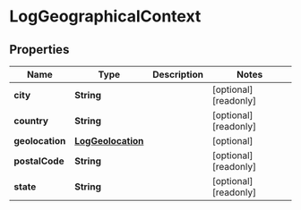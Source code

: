 

# LogGeographicalContext


## Properties

| Name | Type | Description | Notes |
|------------ | ------------- | ------------- | -------------|
|**city** | **String** |  |  [optional] [readonly] |
|**country** | **String** |  |  [optional] [readonly] |
|**geolocation** | [**LogGeolocation**](LogGeolocation.md) |  |  [optional] |
|**postalCode** | **String** |  |  [optional] [readonly] |
|**state** | **String** |  |  [optional] [readonly] |



